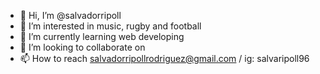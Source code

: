 - 👋 Hi, I’m @salvadorripoll
- 👀 I’m interested in music, rugby and football
- 🌱 I’m currently learning web developing
- 💞️ I’m looking to collaborate on
- 📫 How to reach salvadorripollrodriguez@gmail.com / ig: salvaripoll96

<!---
salvadorripoll/salvadorripoll is a ✨ special ✨ repository because its `README.md` (this file) appears on your GitHub profile.
You can click the Preview link to take a look at your changes.
--->
